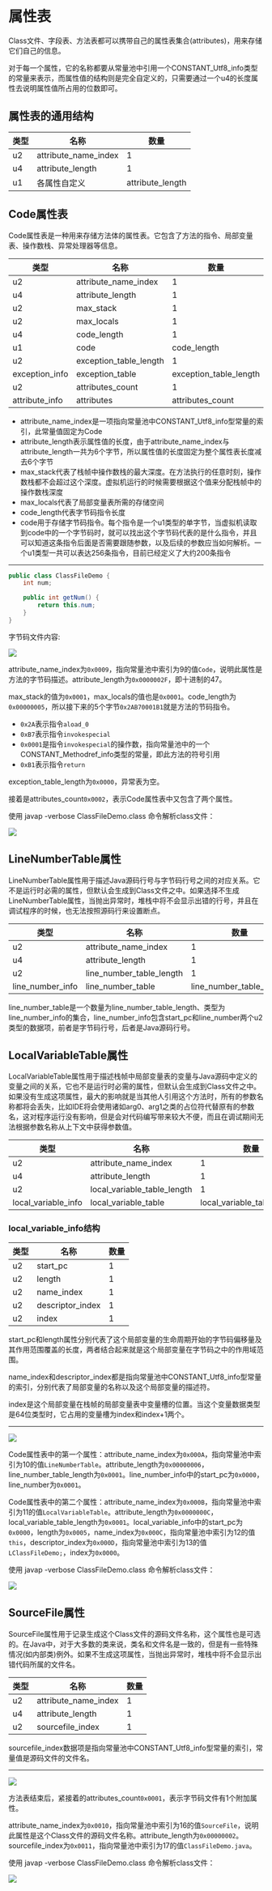 # 属性表

Class文件、字段表、方法表都可以携带自己的属性表集合(attributes)，用来存储它们自己的信息。

对于每一个属性，它的名称都要从常量池中引用一个CONSTANT_Utf8_info类型的常量来表示，而属性值的结构则是完全自定义的，只需要通过一个u4的长度属性去说明属性值所占用的位数即可。

## 属性表的通用结构

| 类型 | 名称               | 数量           |
| ---- | -------------------- | ---------------- |
| u2   | attribute_name_index | 1                |
| u4   | attribute_length     | 1                |
| u1   | 各属性自定义          | attribute_length |

## Code属性表

Code属性表是一种用来存储方法体的属性表。它包含了方法的指令、局部变量表、操作数栈、异常处理器等信息。

| 类型         | 名称                 | 数量                 |
| -------------- | ---------------------- | ---------------------- |
| u2             | attribute_name_index   | 1                      |
| u4             | attribute_length       | 1                      |
| u2             | max_stack              | 1                      |
| u2             | max_locals             | 1                      |
| u4             | code_length            | 1                      |
| u1             | code                   | code_length            |
| u2             | exception_table_length | 1                      |
| exception_info | exception_table        | exception_table_length |
| u2             | attributes_count       | 1                      |
| attribute_info | attributes             | attributes_count       |

- attribute_name_index是一项指向常量池中CONSTANT_Utf8_info型常量的索引，此常量值固定为Code
- attribute_length表示属性值的长度，由于attribute_name_index与attribute_length一共为6个字节，所以属性值的长度固定为整个属性表长度减去6个字节
- max_stack代表了栈帧中操作数栈的最大深度。在方法执行的任意时刻，操作数栈都不会超过这个深度。虚拟机运行的时候需要根据这个值来分配栈帧中的操作数栈深度
- max_locals代表了局部变量表所需的存储空间
- code_length代表字节码指令长度
- code用于存储字节码指令。每个指令是一个u1类型的单字节，当虚拟机读取到code中的一个字节码时，就可以找出这个字节码代表的是什么指令，并且可以知道这条指令后面是否需要跟随参数，以及后续的参数应当如何解析。一个u1类型一共可以表达256条指令，目前已经定义了大约200条指令

---

```java
public class ClassFileDemo {
    int num;

    public int getNum() {
        return this.num;
    }
}
```

字节码文件内容:

![](../../img/class_file7.png)

attribute_name_index为`0x0009`，指向常量池中索引为9的值`Code`，说明此属性是方法的字节码描述。attribute_length为`0x0000002F`，即十进制的47。

max_stack的值为`0x0001`，max_locals的值也是`0x0001`。code_length为`0x00000005`，所以接下来的5个字节`0x2AB70001B1`就是方法的节码指令。

- `0x2A`表示指令`aload_0`
- `0xB7`表示指令`invokespecial`
- `0x0001`是指令`invokespecial`的操作数，指向常量池中的一个CONSTANT_Methodref_info类型的常量，即此方法的符号引用
- `0xB1`表示指令`return`

exception_table_length为`0x0000`，异常表为空。

接着是attributes_count`0x0002`，表示Code属性表中又包含了两个属性。

使用 javap -verbose ClassFileDemo.class 命令解析class文件：

![](../../img/javap6.png)

## LineNumberTable属性

LineNumberTable属性用于描述Java源码行号与字节码行号之间的对应关系。它不是运行时必需的属性，但默认会生成到Class文件之中。如果选择不生成LineNumberTable属性，当抛出异常时，堆栈中将不会显示出错的行号，并且在调试程序的时候，也无法按照源码行来设置断点。

| 类型           | 名称                   | 数量                   |
| ---------------- | ------------------------ | ------------------------ |
| u2               | attribute_name_index     | 1                        |
| u4               | attribute_length         | 1                        |
| u2               | line_number_table_length | 1                        |
| line_number_info | line_number_table        | line_number_table_length |

line_number_table是一个数量为line_number_table_length、类型为line_number_info的集合，line_number_info包含start_pc和line_number两个u2类型的数据项，前者是字节码行号，后者是Java源码行号。

## LocalVariableTable属性

LocalVariableTable属性用于描述栈帧中局部变量表的变量与Java源码中定义的变量之间的关系，它也不是运行时必需的属性，但默认会生成到Class文件之中。如果没有生成这项属性，最大的影响就是当其他人引用这个方法时，所有的参数名称都将会丢失，比如IDE将会使用诸如arg0、arg1之类的占位符代替原有的参数名，这对程序运行没有影响，但是会对代码编写带来较大不便，而且在调试期间无法根据参数名称从上下文中获得参数值。

| 类型              | 名称                      | 数量                      |
| ------------------- | --------------------------- | --------------------------- |
| u2                  | attribute_name_index        | 1                           |
| u4                  | attribute_length            | 1                           |
| u2                  | local_variable_table_length | 1                           |
| local_variable_info | local_variable_table        | local_variable_table_length |

### local_variable_info结构

| 类型 | 名称           | 数量 |
| ---- | ---------------- | ---- |
| u2   | start_pc         | 1    |
| u2   | length           | 1    |
| u2   | name_index       | 1    |
| u2   | descriptor_index | 1    |
| u2   | index            | 1    |

start_pc和length属性分别代表了这个局部变量的生命周期开始的字节码偏移量及其作用范围覆盖的长度，两者结合起来就是这个局部变量在字节码之中的作用域范围。

name_index和descriptor_index都是指向常量池中CONSTANT_Utf8_info型常量的索引，分别代表了局部变量的名称以及这个局部变量的描述符。

index是这个局部变量在栈帧的局部变量表中变量槽的位置。当这个变量数据类型是64位类型时，它占用的变量槽为index和index+1两个。

---

![](../../img/class_file8.png)

Code属性表中的第一个属性：attribute_name_index为`0x000A`，指向常量池中索引为10的值`LineNumberTable`。attribute_length为`0x00000006`，line_number_table_length为`0x0001`。line_number_info中的start_pc为`0x0000`，line_number为`0x0001`。

Code属性表中的第二个属性：attribute_name_index为`0x000B`，指向常量池中索引为11的值`LocalVariableTable`。attribute_length为`0x0000000C`，local_variable_table_length为`0x0001`。local_variable_info中的start_pc为`0x0000`，length为`0x0005`，name_index为`0x000C`，指向常量池中索引为12的值`this`，descriptor_index为`0x000D`，指向常量池中索引为13的值`LClassFileDemo;`，index为`0x0000`。

使用 javap -verbose ClassFileDemo.class 命令解析class文件：

![](../../img/javap7.png)

## SourceFile属性

SourceFile属性用于记录生成这个Class文件的源码文件名称，这个属性也是可选的。在Java中，对于大多数的类来说，类名和文件名是一致的，但是有一些特殊情况(如内部类)例外。如果不生成这项属性，当抛出异常时，堆栈中将不会显示出错代码所属的文件名。

| 类型 | 名称               | 数量 |
| ---- | -------------------- | ---- |
| u2   | attribute_name_index | 1    |
| u4   | attribute_length     | 1    |
| u2   | sourcefile_index     | 1    |

sourcefile_index数据项是指向常量池中CONSTANT_Utf8_info型常量的索引，常量值是源码文件的文件名。

---

![](../../img/class_file10.png)

方法表结束后，紧接着的attributes_count`0x0001`，表示字节码文件有1个附加属性。

attribute_name_index为`0x0010`，指向常量池中索引为16的值`SourceFile`，说明此属性是这个Class文件的源码文件名称。attribute_length为`0x00000002`。sourcefile_index为`0x0011`，指向常量池中索引为17的值`ClassFileDemo.java`。

使用 javap -verbose ClassFileDemo.class 命令解析class文件：

![](../../img/javap9.png)
